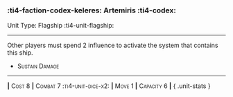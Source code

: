 ### :ti4-faction-codex-keleres: **Artemiris** :ti4-codex:

Unit Type: Flagship :ti4-unit-flagship:

---

Other players must spend 2 influence to activate the system that contains this ship.

* <span style="font-variant:small-caps;">Sustain Damage</span> 


---

__|__ <span style="font-variant:small-caps;">Cost 8</span> __|__ <span style="font-variant:small-caps;">Combat 7 :ti4-unit-dice-x2:</span> __|__ <span style="font-variant:small-caps;">Move 1</span> __|__ <span style="font-variant:small-caps;">Capacity 6</span> __|__
{ .unit-stats }
